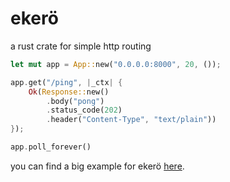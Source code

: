# ekerö
a rust crate for simple http routing

```rust
let mut app = App::new("0.0.0.0:8000", 20, ());

app.get("/ping", |_ctx| {
    Ok(Response::new()
        .body("pong")
        .status_code(202)
        .header("Content-Type", "text/plain"))
});

app.poll_forever()
```

you can find a big example for ekerö [here](https://github.com/rosewareorg/rosehost).
